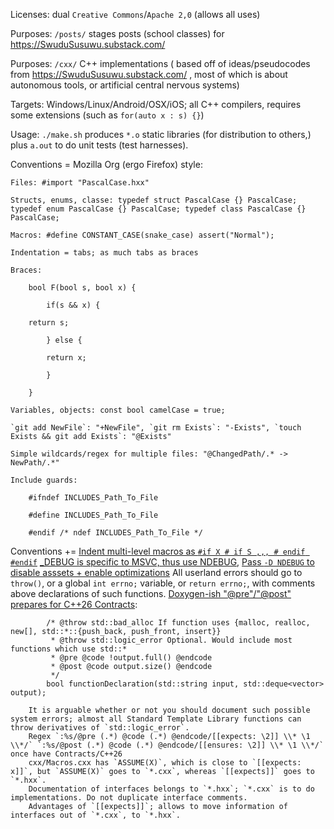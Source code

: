 Licenses: dual `Creative Commons`/`Apache 2,0` (allows all uses)

Purposes: `/posts/` stages posts (school classes) for https://SwuduSusuwu.substack.com/

Purposes: `/cxx/` C++ implementations ( based off of ideas/pseudocodes from https://SwuduSusuwu.substack.com/ , most of which is about autonomous tools, or artificial central nervous systems)

Targets: Windows/Linux/Android/OSX/iOS; all C++ compilers, requires some extensions (such as `for(auto x : s) {}`)

Usage: `./make.sh` produces `*.o` static libraries (for distribution to others,) plus `a.out` to do unit tests (test harnesses).

Conventions = Mozilla Org (ergo Firefox) style:

    Files: #import "PascalCase.hxx"

    Structs, enums, classe: typedef struct PascalCase {} PascalCase; typedef enum PascalCase {} PascalCase; typedef class PascalCase {} PascalCase;

    Macros: #define CONSTANT_CASE(snake_case) assert("Normal");

    Indentation = tabs; as much tabs as braces

    Braces:

        bool F(bool s, bool x) {

            if(s && x) {

        return s;

            } else {

            return x;

            }

        }

    Variables, objects: const bool camelCase = true;

    `git add NewFile`: "+NewFile", `git rm Exists`: "-Exists", `touch Exists && git add Exists`: "@Exists"

    Simple wildcards/regex for multiple files: "@ChangedPath/.* -> NewPath/.*"

    Include guards:

        #ifndef INCLUDES_Path_To_File

        #define INCLUDES_Path_To_File

        #endif /* ndef INCLUDES_Path_To_File */

Conventions +=
    [Indent multi-level macros as `#if X # if S ,,, # endif #endif`](https://stackoverflow.com/questions/1854550/c-macro-define-indentation)
    [\_DEBUG is specific to MSVC, thus use NDEBUG](https://stackoverflow.com/questions/2290509/debug-vs-ndebug), [Pass `-D NDEBUG` to disable asssets + enable optimizations](https://stackoverflow.com/questions/2249282/c-c-portable-way-to-detect-debug-release)
    All userland errors should go to `throw()`, or a global `int errno;` variable, or `return errno;`, with comments above declarations of such functions.
    [Doxygen-ish "@pre"/"@post" prepares for C++26 Contracts](https://github.com/doxygen/doxygen/issues/6702): 
```
        /* @throw std::bad_alloc If function uses {malloc, realloc, new[], std::*::{push_back, push_front, insert}}
         * @throw std::logic_error Optional. Would include most functions which use std::*
         * @pre @code !output.full() @endcode
         * @post @code output.size() @endcode
         */
        bool functionDeclaration(std::string input, std::deque<vector> output);
```
        It is arguable whether or not you should document such possible system errors; almost all Standard Template Library functions can throw derivatives of `std::logic_error`.
        Regex `:%s/@pre (.*) @code (.*) @endcode/[[expects: \2]] \\* \1 \\*/` `:%s/@post (.*) @code (.*) @endcode/[[ensures: \2]] \\* \1 \\*/` once have Contracts/C++26
        cxx/Macros.cxx has `ASSUME(X)`, which is close to `[[expects: x]]`, but `ASSUME(X)` goes to `*.cxx`, whereas `[[expects]]` goes to `*.hxx`.
        Documentation of interfaces belongs to `*.hxx`; `*.cxx` is to do implementations. Do not duplicate interface comments.
        Advantages of `[[expects]]`; allows to move information of interfaces out of `*.cxx`, to `*.hxx`.

